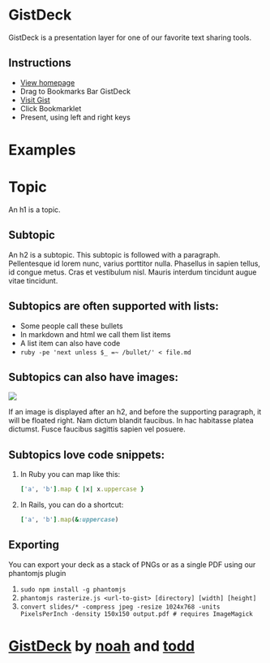 # GistDeck

GistDeck is a presentation layer for one of our favorite text sharing tools.

## Instructions

* <a href="https://gistdeck.herokuapp.com">View homepage</a>
* Drag to Bookmarks Bar GistDeck
* <a href="https://gist.github.com/b273f7a3089b1a238f5a">Visit Gist</a>
* Click Bookmarklet
* Present, using left and right keys

# Examples

# Topic

An h1 is a topic.

## Subtopic

An h2 is a subtopic. This subtopic is followed with a paragraph. Pellentesque id 
lorem nunc, varius porttitor nulla. Phasellus in sapien tellus, id congue metus. 
Cras et vestibulum nisl. Mauris interdum tincidunt augue vitae tincidunt. 

## Subtopics are often supported with lists:

* Some people call these bullets
* In markdown and html we call them list items
* A list item can also have code
* `ruby -pe 'next unless $_ =~ /bullet/' < file.md`

## Subtopics can also have images:

![](http://placekitten.com/g/400/400)

If an image is displayed after an h2, and before the supporting paragraph, it
will be floated right. Nam dictum blandit faucibus. In hac habitasse platea 
dictumst. Fusce faucibus sagittis sapien vel posuere. 

## Subtopics love code snippets:

1. In Ruby you can map like this:

    ```ruby
    ['a', 'b'].map { |x| x.uppercase }
    ```

2. In Rails, you can do a shortcut:

    ```ruby
    ['a', 'b'].map(&:uppercase)
    ````
    
## Exporting

You can export your deck as a stack of PNGs or as a single PDF using our
phantomjs plugin

1. `sudo npm install -g phantomjs`
2. `phantomjs rasterize.js <url-to-gist> [directory] [width] [height]`
3. `convert slides/* -compress jpeg -resize 1024x768 -units PixelsPerInch -density 150x150 output.pdf # requires ImageMagick`

# <a href="http://gistdeck.herokuapp.com">GistDeck</a> by <a href="https://github.com/nzoschke">noah</a> and <a href="https://github.com/seaofclouds">todd</a>
